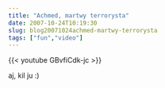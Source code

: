 ```yaml
---
title: "Achmed, martwy terrorysta"
date: 2007-10-24T10:19:30
slug: blog20071024achmed-martwy-terrorysta
tags: ["fun","video"]
---
```


{{< youtube GBvfiCdk-jc >}}

aj, kil ju :)
